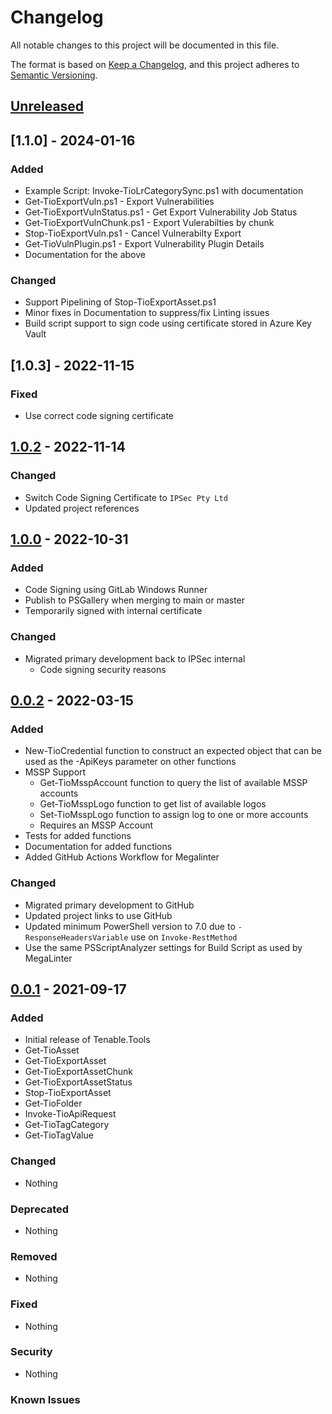 # Changelog

All notable changes to this project will be documented in this file.

The format is based on [Keep a Changelog](https://keepachangelog.com/en/1.0.0/),
and this project adheres to [Semantic Versioning](https://semver.org/spec/v2.0.0.html).

## [Unreleased]

## [1.1.0] - 2024-01-16

### Added

- Example Script: Invoke-TioLrCategorySync.ps1 with documentation
- Get-TioExportVuln.ps1 - Export Vulnerabilities
- Get-TioExportVulnStatus.ps1 - Get Export Vulnerability Job Status
- Get-TioExportVulnChunk.ps1 - Export Vulerabilties by chunk
- Stop-TioExportVuln.ps1 - Cancel Vulnerabilty Export
- Get-TioVulnPlugin.ps1 - Export Vulnerability Plugin Details
- Documentation for the above

### Changed

- Support Pipelining of Stop-TioExportAsset.ps1
- Minor fixes in Documentation to suppress/fix Linting issues
- Build script support to sign code using certificate stored in Azure Key Vault

## [1.0.3] - 2022-11-15

### Fixed

- Use correct code signing certificate

## [1.0.2] - 2022-11-14

### Changed

- Switch Code Signing Certificate to `IPSec Pty Ltd`
- Updated project references

## [1.0.0] - 2022-10-31

### Added

- Code Signing using GitLab Windows Runner
- Publish to PSGallery when merging to main or master
- Temporarily signed with internal certificate

### Changed

- Migrated primary development back to IPSec internal
  - Code signing security reasons

## [0.0.2] - 2022-03-15

### Added

- New-TioCredential function to construct an expected object that can be used as the -ApiKeys parameter on other functions
- MSSP Support
  - Get-TioMsspAccount function to query the list of available MSSP accounts
  - Get-TioMsspLogo function to get list of available logos
  - Set-TioMsspLogo function to assign log to one or more accounts
  - Requires an MSSP Account
- Tests for added functions
- Documentation for added functions
- Added GitHub Actions Workflow for Megalinter

### Changed

- Migrated primary development to GitHub
- Updated project links to use GitHub
- Updated minimum PowerShell version to 7.0 due to `-ResponseHeadersVariable` use on `Invoke-RestMethod`
- Use the same PSScriptAnalyzer settings for Build Script as used by MegaLinter

## [0.0.1] - 2021-09-17

### Added

- Initial release of Tenable.Tools
- Get-TioAsset
- Get-TioExportAsset
- Get-TioExportAssetChunk
- Get-TioExportAssetStatus
- Stop-TioExportAsset
- Get-TioFolder
- Invoke-TioApiRequest
- Get-TioTagCategory
- Get-TioTagValue

### Changed

- Nothing

### Deprecated

- Nothing

### Removed

- Nothing

### Fixed

- Nothing

### Security

- Nothing

### Known Issues

[Unreleased]: https://github.com/jberkers42/tenable-tools/
[1.0.2]: https://github.com/IPSecMSSP/tenable-tools/releases/tag/v1.0.2
[1.0.0]: https://github.com/IPSecMSSP/tenable-tools/releases/tag/v1.0.0
[0.0.2]: https://github.com/IPSecMSSP/tenable-tools/releases/tag/v0.0.2
[0.0.1]: https://github.com/IPSecMSSP/tenable-tools/releases/tag/v0.0.1
